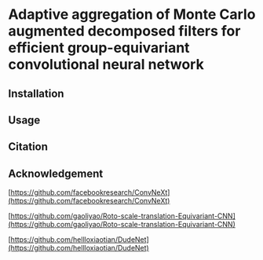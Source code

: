 # Adaptive aggregation of Monte Carlo augmented decomposed filters for efficient group-equivariant convolutional neural network


## Installation


## Usage



## Citation


## Acknowledgement

[https://github.com/facebookresearch/ConvNeXt](https://github.com/facebookresearch/ConvNeXt)

[https://github.com/gaoliyao/Roto-scale-translation-Equivariant-CNN](https://github.com/gaoliyao/Roto-scale-translation-Equivariant-CNN)

[https://github.com/hellloxiaotian/DudeNet](https://github.com/hellloxiaotian/DudeNet)